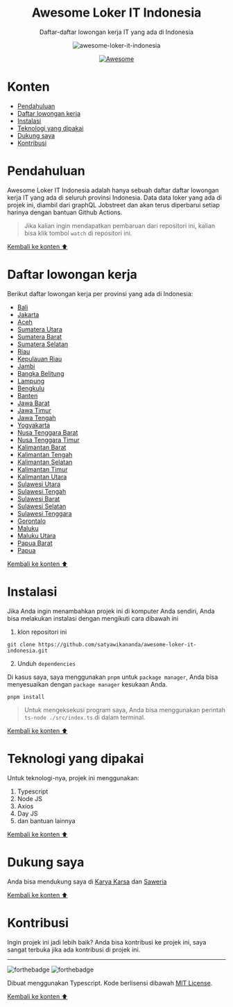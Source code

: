 <div align="center">
<h1>Awesome Loker IT Indonesia</h1>

<p>Daftar-daftar lowongan kerja IT yang ada di Indonesia</p>

![awesome-loker-it-indonesia](https://socialify.git.ci/satyawikananda/awesome-loker-it-indonesia/image?description=1&forks=1&issues=1&logo=https%3A%2F%2Ffirebasestorage.googleapis.com%2Fv0%2Fb%2Fsatyawikanandaportfolio.appspot.com%2Fo%2Fprojects%252Fawesome.png%3Falt%3Dmedia%26token%3D04e7632b-1703-4acf-ae16-83313db35102&owner=1&pulls=1&stargazers=1&theme=Light)

[![Awesome](https://awesome.re/badge-flat2.svg)](https://https://github.com/satyawikananda/awesome-loker-it-indonesia#readme)

</div>

# Konten

* [Pendahuluan](#pendahuluan)
* [Daftar lowongan kerja](#daftar-lowongan-kerja)
* [Instalasi](#instalasi)
* [Teknologi yang dipakai](#teknologi-yang-dipakai)
* [Dukung saya](#dukung-saya)
* [Kontribusi](#kontribusi)

# Pendahuluan

Awesome Loker IT Indonesia adalah hanya sebuah daftar daftar lowongan kerja IT yang ada di seluruh provinsi Indonesia. Data data loker yang ada di projek ini, diambil dari graphQL Jobstreet dan akan terus diperbarui setiap harinya dengan bantuan Github Actions.

> Jika kalian ingin mendapatkan pembaruan dari repositori ini, kalian bisa klik tombol `watch` di repositori ini.

[Kembali ke konten ⬆](#konten)

# Daftar lowongan kerja

Berikut daftar lowongan kerja per provinsi yang ada di Indonesia:

* [Bali](./loker/loker-bali.md)
* [Jakarta](./loker/loker-jakarta.md)
* [Aceh](./loker/loker-aceh.md)
* [Sumatera Utara](./loker/loker-sumatera-utara.md)
* [Sumatera Barat](./loker/loker-sumatera-barat.md)
* [Sumatera Selatan](./loker/loker-sumatera-selatan.md)
* [Riau](./loker/loker-riau.md)
* [Kepulauan Riau](./loker/loker-kepulauan-riau.md)
* [Jambi](./loker/loker-jambi.md)
* [Bangka Belitung](./loker/loker-bangka-belitung.md)
* [Lampung](./loker/loker-lampung.md)
* [Bengkulu](./loker/loker-bengkulu.md)
* [Banten](./loker/loker-banten.md)
* [Jawa Barat](./loker/loker-jawa-barat.md)
* [Jawa Timur](./loker/loker-jawa-timur.md)
* [Jawa Tengah](./loker/loker-jawa-tengah.md)
* [Yogyakarta](./loker/loker-yogyakarta.md)
* [Nusa Tenggara Barat](./loker/loker-nusa-tenggara-barat.md)
* [Nusa Tenggara Timur](./loker/loker-nusa-tenggara-timur.md)
* [Kalimantan Barat](./loker/loker-kalimantan-barat.md)
* [Kalimantan Tengah](./loker/loker-kalimantan-tengah.md)
* [Kalimantan Selatan](./loker/loker-kalimantan-selatan.md)
* [Kalimantan Timur](./loker/loker-kalimantan-timur.md)
* [Kalimantan Utara](./loker/loker-kalimantan-utara.md)
* [Sulawesi Utara](./loker/loker-sulawesi-utara.md)
* [Sulawesi Tengah](./loker/loker-sulawesi-tengah.md)
* [Sulawesi Barat](./loker/loker-sulawesi-barat.md)
* [Sulawesi Selatan](./loker/loker-sulawesi-selatan.md)
* [Sulawesi Tenggara](./loker/loker-sulawesi-tenggara.md)
* [Gorontalo](./loker/loker-gorontalo.md)
* [Maluku](./loker/loker-maluku.md)
* [Maluku Utara](./loker/loker-maluku-utara.md)
* [Papua Barat](./loker/loker-papua-barat.md)
* [Papua](./loker/loker-papua.md)

[Kembali ke konten ⬆](#konten)

# Instalasi

Jika Anda ingin menambahkan projek ini di komputer Anda sendiri, Anda bisa melakukan instalasi dengan mengikuti cara dibawah ini

1. klon repositori ini

```
git clone https://github.com/satyawikananda/awesome-loker-it-indonesia.git
```

2. Unduh `dependencies`

Di kasus saya, saya menggunakan `pnpm` untuk `package manager`, Anda bisa menyesuaikan dengan `package manager` kesukaan Anda.

```
pnpm install
```

> Untuk mengeksekusi program saya, Anda bisa menggunakan perintah `ts-node ./src/index.ts` di dalam terminal.

[Kembali ke konten ⬆](#konten)

# Teknologi yang dipakai

Untuk teknologi-nya, projek ini menggunakan:

1. Typescript
2. Node JS
3. Axios
4. Day JS
5. dan bantuan lainnya

[Kembali ke konten ⬆](#konten)

# Dukung saya

Anda bisa mendukung saya di [Karya Karsa](https://karyakarsa.com/satyawikananda) dan [Saweria](https://saweria.co/satyawikananda/)

[Kembali ke konten ⬆](#konten)

# Kontribusi

Ingin projek ini jadi lebih baik? Anda bisa kontribusi ke projek ini, saya sangat terbuka jika ada kontribusi di projek ini.

---

![forthebadge](https://forthebadge.com/images/badges/built-with-love.svg)
![forthebadge](https://forthebadge.com/images/badges/made-with-typescript.svg)

Dibuat menggunakan Typescript. Kode berlisensi dibawah [MIT License](https://raw.githubusercontent.com/satyawikananda/awesome-loker-it-indonesia/main/LICENSE?token=AH44ZFF4GHAMNS4WIL4FCC3ADZ4F6).

[Kembali ke konten ⬆](#konten)
